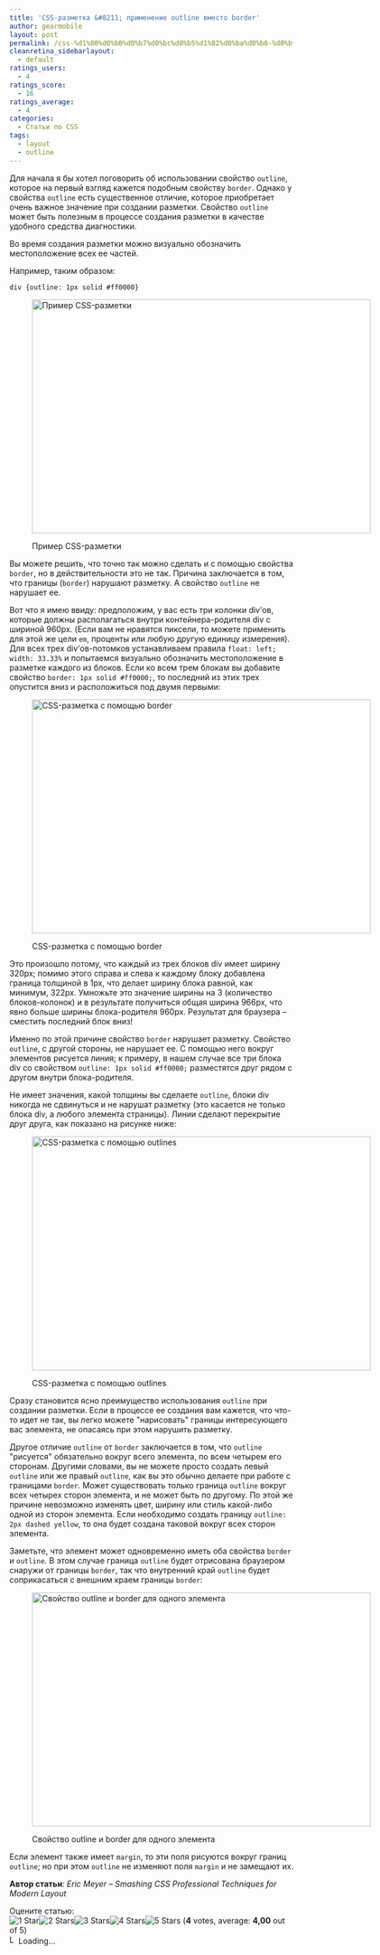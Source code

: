```yaml
---
title: 'CSS-разметка &#8211; применение outline вместо border'
author: gearmobile
layout: post
permalink: /css-%d1%80%d0%b0%d0%b7%d0%bc%d0%b5%d1%82%d0%ba%d0%b0-%d0%bf%d1%80%d0%b8%d0%bc%d0%b5%d0%bd%d0%b5%d0%bd%d0%b8%d0%b5-outline/
cleanretina_sidebarlayout:
  - default
ratings_users:
  - 4
ratings_score:
  - 16
ratings_average:
  - 4
categories:
  - Статьи по CSS
tags:
  - layout
  - outline
---
```

Для начала я бы хотел поговорить об использовании свойство `outline`, которое на первый взгляд кажется подобным свойству `border`. Однако у свойства `outline` есть существенное отличие, которое приобретает очень важное значение при создании разметки. Свойство `outline` может быть полезным в процессе создания разметки в качестве удобного средства диагностики.

Во время создания разметки можно визуально обозначить местоположение всех ее частей.

Например, таким образом:

`div {outline: 1px solid #ff0000}`<figure id="attachment_879" style="width: 600px;" class="wp-caption aligncenter">

[<img src="http://localhost:7788/third/wp-content/uploads/2014/02/layout_example-600x414.jpg" alt="Пример CSS-разметки" width="600" height="414" class="size-medium wp-image-879" />][1]<figcaption class="wp-caption-text">Пример CSS-разметки</figcaption></figure> 

Вы можете решить, что точно так можно сделать и с помощью свойства `border`, но в действительности это не так. Причина заключается в том, что границы (`border`) нарушают разметку. А свойство `outline` не нарушает ее.

Вот что я имею ввиду: предположим, у вас есть три колонки div&#8217;ов, которые должны располагаться внутри контейнера-родителя div с шириной 960px. (Если вам не нравятся пиксели, то можете применить для этой же цели `em`, проценты или любую другую единицу измерения). Для всех трех div&#8217;ов-потомков устанавливаем правила `float: left; width: 33.33%` и попытаемся визуально обозначить местоположение в разметке каждого из блоков. Если ко всем трем блокам вы добавите свойство `border: 1px solid #ff0000;`, то последний из этих трех опустится вниз и расположиться под двумя первыми:<figure id="attachment_880" style="width: 600px;" class="wp-caption aligncenter">

[<img src="http://localhost:7788/third/wp-content/uploads/2014/02/layout_with_borders-600x414.jpg" alt="CSS-разметка с помощью border" width="600" height="414" class="size-medium wp-image-880" />][2]<figcaption class="wp-caption-text">CSS-разметка с помощью border</figcaption></figure> 

Это произошло потому, что каждый из трех блоков div имеет ширину 320px; помимо этого справа и слева к каждому блоку добавлена граница толщиной в 1px, что делает ширину блока равной, как минимум, 322px. Умножьте это значение ширины на 3 (количество блоков-колонок) и в результате получиться общая ширина 966px, что явно больше ширины блока-родителя 960px. Результат для браузера &#8211; сместить последний блок вниз!

Именно по этой причине свойство `border` нарушает разметку. Свойство `outline`, с другой стороны, не нарушает ее. С помощью него вокруг элементов рисуется линия; к примеру, в нашем случае все три блока div со свойством `outline: 1px solid #ff0000;` разместятся друг рядом с другом внутри блока-родителя.

Не имеет значения, какой толщины вы сделаете `outline`, блоки div никогда не сдвинуться и не нарушат разметку (это касается не только блока div, а любого элемента страницы). Линии сделают перекрытие друг друга, как показано на рисунке ниже:<figure id="attachment_881" style="width: 600px;" class="wp-caption aligncenter">

[<img src="http://localhost:7788/third/wp-content/uploads/2014/02/layout_with_outlines-600x414.jpg" alt="CSS-разметка с помощью outlines" width="600" height="414" class="size-medium wp-image-881" />][3]<figcaption class="wp-caption-text">CSS-разметка с помощью outlines</figcaption></figure> 

Сразу становится ясно преимущество использования `outline` при создании разметки. Если в процессе ее создания вам кажется, что что-то идет не так, вы легко можете "нарисовать" границы интересующего вас элемента, не опасаясь при этом нарушить разметку.

Другое отличие `outline` от `border` заключается в том, что `outline` "рисуется" обязательно вокруг всего элемента, по всем четырем его сторонам. Другими словами, вы не можете просто создать левый `outline` или же правый `outline`, как вы это обычно делаете при работе с границами `border`. Может существовать только граница `outline` вокруг всех четырех сторон элемента, и не может быть по другому. По этой же причине невозможно изменять цвет, ширину или стиль какой-либо одной из сторон элемента. Если необходимо создать границу `outline: 2px dashed yellow`, то она будет создана таковой вокруг всех сторон элемента.

Заметьте, что элемент может одновременно иметь оба свойства `border` и `outline`. В этом случае граница `outline` будет отрисована браузером снаружи от границы `border`, так что внутренний край `outline` будет соприкасаться с внешним краем границы `border`:<figure id="attachment_884" style="width: 600px;" class="wp-caption aligncenter">

[<img src="http://localhost:7788/third/wp-content/uploads/2014/02/outlines_with_borders-600x414.jpg" alt="Свойство outline и border для одного элемента" width="600" height="414" class="size-medium wp-image-884" />][4]<figcaption class="wp-caption-text">Свойство outline и border для одного элемента</figcaption></figure> 

Если элемент также имеет `margin`, то эти поля рисуются вокруг границ `outline`; но при этом `outline` не изменяют поля `margin` и не замещают их.

**Автор статьи**: *Eric Meyer &#8211; Smashing CSS Professional Techniques for Modern Layout*

Оцените статью:  
<span id="post-ratings-877" class="post-ratings" data-nonce="2f82019a6d"><img id="rating_877_1" src="http://localhost:7788/third/wp-content/plugins/wp-postratings/images/stars_crystal/rating_on.gif" alt="1 Star" title="1 Star" onmouseover="current_rating(877, 1, '1 Star');" onmouseout="ratings_off(4, 0, 0);" onclick="rate_post();" onkeypress="rate_post();" style="cursor: pointer; border: 0px;" /><img id="rating_877_2" src="http://localhost:7788/third/wp-content/plugins/wp-postratings/images/stars_crystal/rating_on.gif" alt="2 Stars" title="2 Stars" onmouseover="current_rating(877, 2, '2 Stars');" onmouseout="ratings_off(4, 0, 0);" onclick="rate_post();" onkeypress="rate_post();" style="cursor: pointer; border: 0px;" /><img id="rating_877_3" src="http://localhost:7788/third/wp-content/plugins/wp-postratings/images/stars_crystal/rating_on.gif" alt="3 Stars" title="3 Stars" onmouseover="current_rating(877, 3, '3 Stars');" onmouseout="ratings_off(4, 0, 0);" onclick="rate_post();" onkeypress="rate_post();" style="cursor: pointer; border: 0px;" /><img id="rating_877_4" src="http://localhost:7788/third/wp-content/plugins/wp-postratings/images/stars_crystal/rating_on.gif" alt="4 Stars" title="4 Stars" onmouseover="current_rating(877, 4, '4 Stars');" onmouseout="ratings_off(4, 0, 0);" onclick="rate_post();" onkeypress="rate_post();" style="cursor: pointer; border: 0px;" /><img id="rating_877_5" src="http://localhost:7788/third/wp-content/plugins/wp-postratings/images/stars_crystal/rating_off.gif" alt="5 Stars" title="5 Stars" onmouseover="current_rating(877, 5, '5 Stars');" onmouseout="ratings_off(4, 0, 0);" onclick="rate_post();" onkeypress="rate_post();" style="cursor: pointer; border: 0px;" /> (<strong>4</strong> votes, average: <strong>4,00</strong> out of 5)<br /><span class="post-ratings-text" id="ratings_877_text"></span></span><span id="post-ratings-877-loading" class="post-ratings-loading"> <img src="http://localhost:7788/third/wp-content/plugins/wp-postratings/images/loading.gif" width="16" height="16" alt="Loading..." title="Loading..." class="post-ratings-image" />Loading...</span>

 [1]: http://localhost:7788/third/wp-content/uploads/2014/02/layout_example.jpg
 [2]: http://localhost:7788/third/wp-content/uploads/2014/02/layout_with_borders.jpg
 [3]: http://localhost:7788/third/wp-content/uploads/2014/02/layout_with_outlines.jpg
 [4]: http://localhost:7788/third/wp-content/uploads/2014/02/outlines_with_borders.jpg